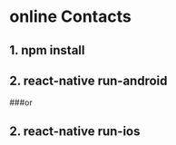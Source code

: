 # online Contacts 

## 1. npm install
## 2. react-native run-android
###or
## 2. react-native run-ios
